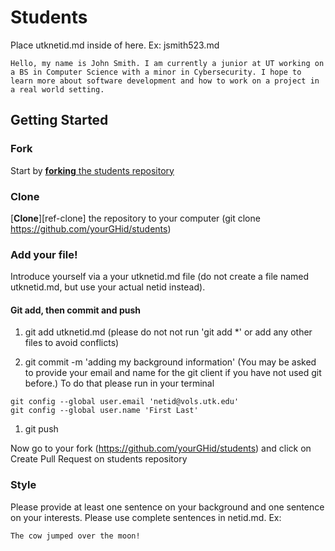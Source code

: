 # Students

Place utknetid.md inside of here. Ex: jsmith523.md

```
Hello, my name is John Smith. I am currently a junior at UT working on a BS in Computer Science with a minor in Cybersecurity. I hope to learn more about software development and how to work on a project in a real world setting.
```

## Getting Started

### Fork

Start by [**forking** the students repository](https://github.com/utk-cs340-spring22/students)

### Clone

[**Clone**][ref-clone] the repository to your computer (git clone https://github.com/yourGHid/students)

### Add your file!

Introduce yourself via a your utknetid.md file (do not create a file named utknetid.md, but use your actual netid instead).  

#### Git add, then commit and push 

1. git add utknetid.md (please do not not run 'git add *' or add any other files to avoid conflicts) 


1. git commit -m 'adding my background information'
(You may be asked to provide your email and name for the git client if you have not used git before.)
To do that please run in your terminal
```
git config --global user.email 'netid@vols.utk.edu' 
git config --global user.name 'First Last' 
```

1. git push

Now go to your fork (https://github.com/yourGHid/students) and click on Create Pull Request on students repository

### Style

Please provide at least one sentence on your background and one sentence on your interests. Please use complete sentences in netid.md. Ex:

```
The cow jumped over the moon!
```

